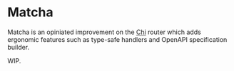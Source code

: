 # Matcha

Matcha is an opiniated improvement on the [Chi](https://github.dev/go-chi/chi) router which adds ergonomic features such as type-safe handlers and OpenAPI specification builder.

WIP.

